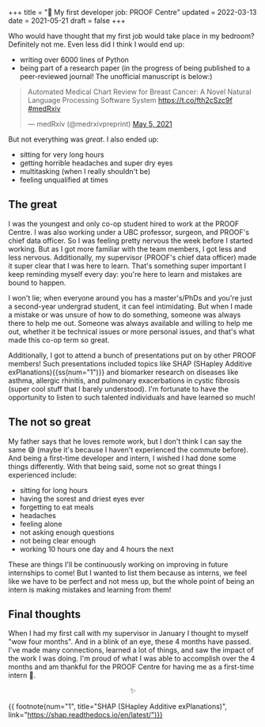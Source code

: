 +++
title = "💼 My first developer job: PROOF Centre"
updated = 2022-03-13
date = 2021-05-21
draft = false
+++

Who would have thought that my first job would take place in my bedroom? <!-- more --> Definitely not me. Even less did I think I would end up:
- writing over 6000 lines of Python
- being part of a research paper (in the progress of being published to a peer-reviewed journal! The unofficial manuscript is below:)

<blockquote class="twitter-tweet"><p lang="en" dir="ltr">Automated Medical Chart Review for Breast Cancer: A Novel Natural Language Processing Software System <a href="https://t.co/fth2cSzc9f">https://t.co/fth2cSzc9f</a> <a href="https://twitter.com/hashtag/medRxiv?src=hash&amp;ref_src=twsrc%5Etfw">#medRxiv</a></p>&mdash; medRxiv (@medrxivpreprint) <a href="https://twitter.com/medrxivpreprint/status/1389786855286128641?ref_src=twsrc%5Etfw">May 5, 2021</a></blockquote> <script async src="https://platform.twitter.com/widgets.js" charset="utf-8"></script> 


But not everything was *great*. I also ended up:
- sitting for very long hours
- getting horrible headaches and super dry eyes
- multitasking (when I really shouldn't be)
- feeling unqualified at times

## The great
I was the youngest and only co-op student hired to work at the PROOF Centre. I was also working under a UBC professor, surgeon, and PROOF's chief data officer. So I was feeling pretty nervous the week before I started working. But as I got more familiar with the team members, I got less and less nervous. Additionally, my supervisor (PROOF's chief data officer) made it super clear that I was here to learn. That's something super important I keep reminding myself every day: you're here to learn and mistakes are bound to happen. 

I won't lie; when everyone around you has a master's/PhDs and you're just a second-year undergrad student, it can feel intimidating. But when I made a mistake or was unsure of how to do something, someone was always there to help me out. Someone was always available and willing to help me out, whether it be technical issues or more personal issues,  and that's what made this co-op term so great.

Additionally, I got to attend a bunch of presentations put on by other PROOF members! Such presentations included topics like SHAP (SHapley Additive exPlanations){{ss(num="1")}} and biomarker research on diseases like asthma, allergic rhinitis, and pulmonary exacerbations in cystic fibrosis (super cool stuff that I barely understood). I'm fortunate to have the opportunity to listen to such talented individuals and have learned so much!

## The not so great
My father says that he loves remote work, but I don't think I can say the same 😅 (maybe it's because I haven't experienced the commute before). And being a first-time developer and intern, I wished I had done some things differently. With that being said, some not so great things I experienced include: 

- sitting for long hours
- having the sorest and driest eyes ever
- forgetting to eat meals
- headaches
- feeling alone
- not asking enough questions
- not being clear enough
- working 10 hours one day and 4 hours the next

These are things I'll be continuously working on improving in future internships to come! But I wanted to list them because as interns, we feel like we have to be perfect and not mess up, but the whole point of being an intern is making mistakes and learning from them!

## Final thoughts
When I had my first call with my supervisor in January I thought to myself "wow four months". And in a blink of an eye, these 4 months have passed. I've made many connections, learned a lot of things, and saw the impact of the work I was doing. I'm proud of what I was able to accomplish over the 4 months and am thankful for the PROOF Centre for having me as a first-time intern 💖.


<center>✨</center>

{{ footnote(num="1", title="SHAP (SHapley Additive exPlanations)", link="https://shap.readthedocs.io/en/latest/")}}
